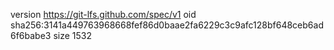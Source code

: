 version https://git-lfs.github.com/spec/v1
oid sha256:3141a449763968668fef86d0baae2fa6229c3c9afc128bf648ceb6ad6f6babe3
size 1532
